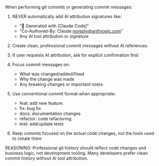 When performing git commits or generating commit messages:

1. NEVER automatically add AI attribution signatures like:
   - "🤖 Generated with [Claude Code]"
   - "Co-Authored-By: Claude <noreply@anthropic.com>"
   - Any AI tool attribution or signature

2. Create clean, professional commit messages without AI references

3. If user requests AI attribution, ask for explicit confirmation first

4. Focus commit messages on:
   - What was changed/added/fixed
   - Why the change was made
   - Any breaking changes or important notes

5. Use conventional commit format when appropriate:
   - feat: add new feature
   - fix: bug fix
   - docs: documentation changes
   - refactor: code refactoring
   - test: add/update tests

6. Keep commits focused on the actual code changes, not the tools used to create them

REASONING: Professional git history should reflect code changes and business logic, not development tooling. Many developers prefer clean commit history without AI tool attribution.

